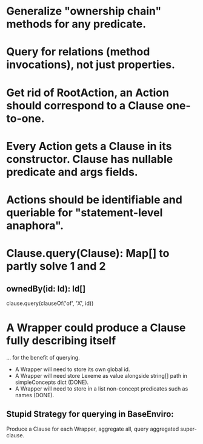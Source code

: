 # Generalize "ownership chain" methods for any predicate.

# Query for relations (method invocations), not just properties.

# Get rid of RootAction, an Action should correspond to a Clause one-to-one.

# Every Action gets a Clause in its constructor. Clause has nullable predicate and args fields.

# Actions should be identifiable and queriable for "statement-level anaphora".


# Clause.query(Clause): Map[] to partly solve 1 and 2

## ownedBy(id: Id): Id[]

clause.query(clauseOf('of', 'X', id))


# A Wrapper could produce a Clause fully describing itself

... for the benefit of querying.

* A Wrapper will need to store its own global id.
* A Wrapper will need store Lexeme as value alongside string[] path in simpleConcepts dict (DONE).
* A Wrapper will need to store in a list non-concept predicates such as names (DONE).

## Stupid Strategy for querying in BaseEnviro:

Produce a Clause for each Wrapper, aggregate all, query aggregated super-clause.


